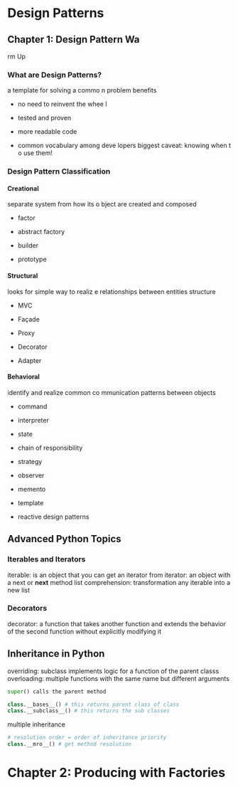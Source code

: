 # Design Patterns

## Chapter 1: Design Pattern Wa
rm Up
### What are Design Patterns?

a template for solving a commo
n problem
benefits

- no need to reinvent the whee
l
- tested and proven

- more readable code

- common vocabulary among deve
lopers
biggest caveat: knowing when t
o use them!
### Design Pattern Classification
#### Creational

separate system from how its o
bject are created and composed
- factor

- abstract factory

- builder

- prototype

#### Structural

looks for simple way to realiz
e relationships between entities
structure 

- MVC

- Façade

- Proxy

- Decorator

- Adapter

#### Behavioral

identify and realize common co
mmunication patterns between objects
- command 

- interpreter

- state

- chain of responsibility
- strategy
- observer
- memento
- template
- reactive design patterns

## Advanced Python Topics
### Iterables and Iterators
iterable: is an object that you can get an iterator from
iterator: an object with a next or __next__ method
list comprehension: transformation any iterable into a new list
### Decorators
decorator: a function that takes another function and extends the behavior of the second function without explicitly modifying it 

## Inheritance in Python
overriding: subclass implements logic for a function of the parent classs 
overloading: multiple functions with the same name but different arguments
```python 
super() calls the parent method

class.__bases__() # this returns parent class of class
class.__subclass__() # this returns the sub classes 
```
multiple inheritance
```python
# resolution order = order of inheritance priority
class.__mro__() # get method resolution
```
# Chapter 2: Producing with Factories